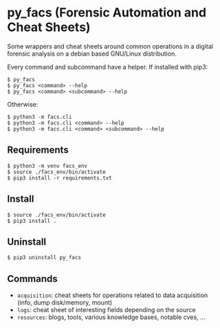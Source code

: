 # py_facs (Forensic Automation and Cheat Sheets)

Some wrappers and cheat sheets around common operations in a digital forensic analysis on a debian based GNU/Linux distribution.  

Every command and subcommand have a helper.
If installed with pip3:
```
$ py_facs
$ py_facs <command> --help
$ py_facs <command> <subcommand> --help
```

Otherwise:
```
$ python3 -m facs.cli
$ python3 -m facs.cli <command> --help
$ python3 -m facs.cli <command> <subcommand> --help
```


## Requirements
```
$ python3 -m venv facs_env
$ source ./facs_env/bin/activate
$ pip3 install -r requirements.txt
```

## Install
```
$ source ./facs_env/bin/activate
$ pip3 install .
```

## Uninstall
```
$ pip3 uninstall py_facs
```

## Commands
- `acquisition`: cheat sheets for operations related to data acquisition (info, dump disk/memory, mount)
- `logs`: cheat sheet of interesting fields depending on the source
- `resources`: blogs, tools, various knowledge bases, notable cves, ...

